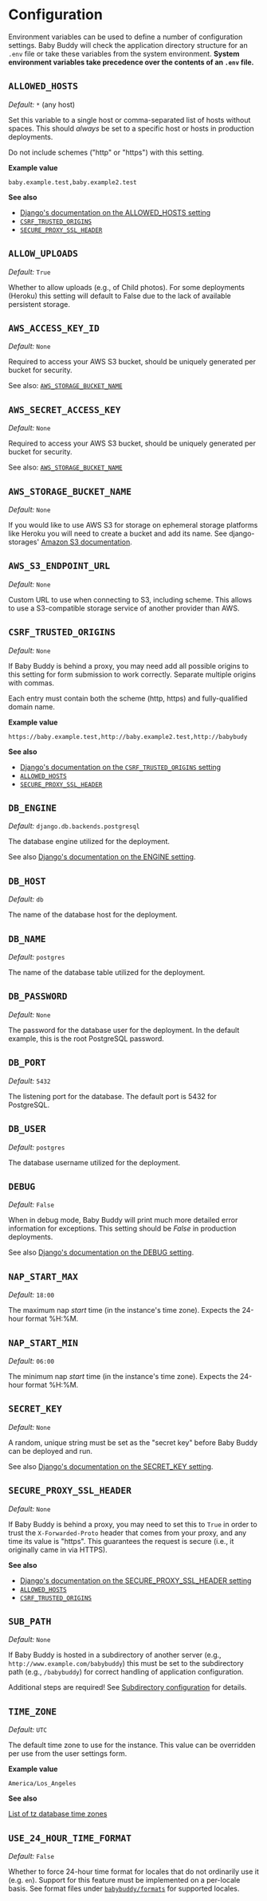 # Configuration

Environment variables can be used to define a number of configuration settings.
Baby Buddy will check the application directory structure for an `.env` file or
take these variables from the system environment. **System environment variables
take precedence over the contents of an `.env` file.**

## `ALLOWED_HOSTS`

*Default:* `*` (any host)

Set this variable to a single host or comma-separated list of hosts without spaces.
This should *always* be set to a specific host or hosts in production deployments.

Do not include schemes ("http" or "https") with this setting.

**Example value**

    baby.example.test,baby.example2.test

**See also**

- [Django's documentation on the ALLOWED_HOSTS setting](https://docs.djangoproject.com/en/4.0/ref/settings/#allowed-hosts)
- [`CSRF_TRUSTED_ORIGINS`](#csrf_trusted_origins)
- [`SECURE_PROXY_SSL_HEADER`](#secure_proxy_ssl_header)

## `ALLOW_UPLOADS`

*Default:* `True`

Whether to allow uploads (e.g., of Child photos). For some deployments (Heroku)
this setting will default to False due to the lack of available persistent storage.

## `AWS_ACCESS_KEY_ID`

*Default:* `None`

Required to access your AWS S3 bucket, should be uniquely generated per bucket
for security.

See also: [`AWS_STORAGE_BUCKET_NAME`](#aws_storage_bucket_name)

## `AWS_SECRET_ACCESS_KEY`

*Default:* `None`

Required to access your AWS S3 bucket, should be uniquely generated per bucket
for security.

See also: [`AWS_STORAGE_BUCKET_NAME`](#aws_storage_bucket_name)

## `AWS_STORAGE_BUCKET_NAME`

*Default:* `None`

If you would like to use AWS S3 for storage on ephemeral storage platforms like
Heroku you will need to create a bucket and add its name. See django-storages'
[Amazon S3 documentation](https://django-storages.readthedocs.io/en/latest/backends/amazon-S3.html).

## `AWS_S3_ENDPOINT_URL`

*Default:* `None`

Custom URL to use when connecting to S3, including scheme.
This allows to use a S3-compatible storage service of another provider than AWS.

## `CSRF_TRUSTED_ORIGINS`

*Default:* `None`

If Baby Buddy is behind a proxy, you may need add all possible origins to this setting
for form submission to work correctly. Separate multiple origins with commas.

Each entry must contain both the scheme (http, https) and fully-qualified domain name.

**Example value**

    https://baby.example.test,http://baby.example2.test,http://babybudy

**See also**

- [Django's documentation on the `CSRF_TRUSTED_ORIGINS` setting](https://docs.djangoproject.com/en/4.0/ref/settings/#std:setting-CSRF_TRUSTED_ORIGINS)
- [`ALLOWED_HOSTS`](#allowed_hosts)
- [`SECURE_PROXY_SSL_HEADER`](#secure_proxy_ssl_header)

## `DB_ENGINE`

*Default:* `django.db.backends.postgresql`

The database engine utilized for the deployment.

See also [Django's documentation on the ENGINE setting](https://docs.djangoproject.com/en/4.0/ref/settings/#engine).

## `DB_HOST`

*Default:* `db`

The name of the database host for the deployment.

## `DB_NAME`

*Default:* `postgres`

The name of the database table utilized for the deployment.

## `DB_PASSWORD`

*Default:* `None`

The password for the database user for the deployment. In the default example,
this is the root PostgreSQL password.

## `DB_PORT`

*Default:* `5432`

The listening port for the database. The default port is 5432 for PostgreSQL.

## `DB_USER`

*Default:* `postgres`

The database username utilized for the deployment.

## `DEBUG`

*Default:* `False`

When in debug mode, Baby Buddy will print much more detailed error information
for exceptions. This setting should be *False* in production deployments.

See also [Django's documentation on the DEBUG setting](https://docs.djangoproject.com/en/4.0/ref/settings/#debug).

## `NAP_START_MAX`

*Default:* `18:00`

The maximum nap *start* time (in the instance's time zone). Expects the 24-hour
format %H:%M.

## `NAP_START_MIN`

*Default:* `06:00`

The minimum nap *start* time (in the instance's time zone). Expects the 24-hour
format %H:%M.

## `SECRET_KEY`

*Default:* `None`

A random, unique string must be set as the "secret key" before Baby Buddy can
be deployed and run.

See also [Django's documentation on the SECRET_KEY setting](https://docs.djangoproject.com/en/4.0/ref/settings/#secret-key).

## `SECURE_PROXY_SSL_HEADER`

*Default:* `None`

If Baby Buddy is behind a proxy, you may need to set this to `True` in order to
trust the `X-Forwarded-Proto` header that comes from your proxy, and any time
its value is "https". This guarantees the request is secure (i.e., it originally
came in via HTTPS).

**See also**

- [Django's documentation on the SECURE_PROXY_SSL_HEADER setting](https://docs.djangoproject.com/en/4.0/ref/settings/#secure-proxy-ssl-header)
- [`ALLOWED_HOSTS`](#allowed_hosts)
- [`CSRF_TRUSTED_ORIGINS`](#csrf_trusted_origins)

## `SUB_PATH`

*Default:* `None`

If Baby Buddy is hosted in a subdirectory of another server (e.g., `http://www.example.com/babybuddy`)
this must be set to the subdirectory path (e.g., `/babybuddy`) for correct handling of
application configuration.

Additional steps are required! See [Subdirectory configuration](subdirectory.md) for
details.

## `TIME_ZONE`

*Default:* `UTC`

The default time zone to use for the instance. This value can be overridden per use from
the user settings form.

**Example value**

    America/Los_Angeles

**See also**

[List of tz database time zones](https://en.wikipedia.org/wiki/List_of_tz_database_time_zones)

## `USE_24_HOUR_TIME_FORMAT`

*Default:* `False`

Whether to force 24-hour time format for locales that do not ordinarily use it
(e.g. `en`). Support for this feature must be implemented on a per-locale basis.
See format files under [`babybuddy/formats`](https://github.com/babybuddy/babybuddy/tree/master/babybuddy/formats)
for supported locales.

